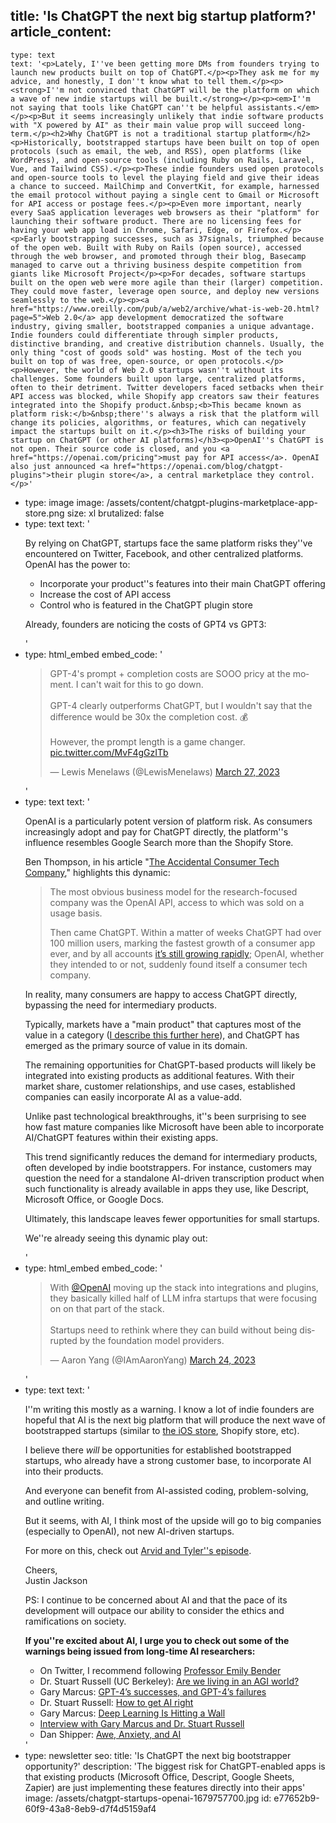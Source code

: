 title: 'Is ChatGPT the next big startup platform?'
article_content:
  -
    type: text
    text: '<p>Lately, I''ve been getting more DMs from founders trying to launch new products built on top of ChatGPT.</p><p>They ask me for my advice, and honestly, I don''t know what to tell them.</p><p><strong>I''m not convinced that ChatGPT will be the platform on which a wave of new indie startups will be built.</strong></p><p><em>I''m not saying that tools like ChatGPT can''t be helpful assistants.</em></p><p>But it seems increasingly unlikely that indie software products with "X powered by AI" as their main value prop will succeed long-term.</p><h2>Why ChatGPT is not a traditional startup platform</h2><p>Historically, bootstrapped startups have been built on top of open protocols (such as email, the web, and RSS), open platforms (like WordPress), and open-source tools (including Ruby on Rails, Laravel, Vue, and Tailwind CSS).</p><p>These indie founders used open protocols and open-source tools to level the playing field and give their ideas a chance to succeed. MailChimp and ConvertKit, for example, harnessed the email protocol without paying a single cent to Gmail or Microsoft for API access or postage fees.</p><p>Even more important, nearly every SaaS application leverages web browsers as their "platform" for launching their software product. There are no licensing fees for having your web app load in Chrome, Safari, Edge, or Firefox.</p><p>Early bootstrapping successes, such as 37signals, triumphed because of the open web. Built with Ruby on Rails (open source), accessed through the web browser, and promoted through their blog, Basecamp managed to carve out a thriving business despite competition from giants like Microsoft Project</p><p>For decades, software startups built on the open web were more agile than their (larger) competition. They could move faster, leverage open source, and deploy new versions seamlessly to the web.</p><p><a href="https://www.oreilly.com/pub/a/web2/archive/what-is-web-20.html?page=5">Web 2.0</a> app development democratized the software industry, giving smaller, bootstrapped companies a unique advantage. Indie founders could differentiate through simpler products, distinctive branding, and creative distribution channels. Usually, the only thing "cost of goods sold" was hosting. Most of the tech you built on top of was free, open-source, or open protocols.</p><p>However, the world of Web 2.0 startups wasn''t without its challenges. Some founders built upon large, centralized platforms, often to their detriment. Twitter developers faced setbacks when their API access was blocked, while Shopify app creators saw their features integrated into the Shopify product.&nbsp;<b>This became known as platform risk:</b>&nbsp;there''s always a risk that the platform will change its policies, algorithms, or features, which can negatively impact the startups built on it.</p><h3>The risks of building your startup on ChatGPT (or other AI platforms)</h3><p>OpenAI''s ChatGPT is not open. Their source code is closed, and you <a href="https://openai.com/pricing">must pay for API access</a>. OpenAI also just announced <a href="https://openai.com/blog/chatgpt-plugins">their plugin store</a>, a central marketplace they control.</p>'
  -
    type: image
    image: /assets/content/chatgpt-plugins-marketplace-app-store.png
    size: xl
    brutalized: false
  -
    type: text
    text: '<p>By relying on ChatGPT, startups face the same platform risks they''ve encountered on Twitter, Facebook, and other centralized platforms. OpenAI has the power to:</p><ul><li>Incorporate your product''s features into their main ChatGPT offering</li><li>Increase the cost of API access</li><li>Control who is featured in the ChatGPT plugin store</li></ul><p>Already, founders are noticing the costs of GPT4 vs GPT3:</p>'
  -
    type: html_embed
    embed_code: '<blockquote class="twitter-tweet tw-align-center" data-conversation="none"><p lang="en" dir="ltr">GPT-4&#39;s prompt + completion costs are SOOO pricy at the moment. I can&#39;t wait for this to go down.<br><br>GPT-4 clearly outperforms ChatGPT, but I wouldn&#39;t say that the difference would be 30x the completion cost. 💰<br><br>However, the prompt length is a game changer. <a href="https://t.co/MvF4gGzITb">pic.twitter.com/MvF4gGzITb</a></p>&mdash; Lewis Menelaws (@LewisMenelaws) <a href="https://twitter.com/LewisMenelaws/status/1640365795371802624?ref_src=twsrc%5Etfw">March 27, 2023</a></blockquote> <script async src="https://platform.twitter.com/widgets.js" charset="utf-8"></script>'
  -
    type: text
    text: '<p>OpenAI is a particularly potent version of platform risk. As consumers increasingly adopt and pay for ChatGPT directly, the platform''s influence resembles Google Search more than the Shopify Store.</p><p>Ben Thompson, in his article "<a href="https://stratechery.com/2023/the-accidental-consumer-tech-company-chatgpt-meta-and-product-market-fit-aggregation-and-apis/">The Accidental Consumer Tech Company</a>," highlights this dynamic:</p><blockquote><p>The most obvious business model for the research-focused company was the OpenAI API, access to which was sold on a usage basis.</p><p>Then came ChatGPT. Within a matter of weeks ChatGPT had over 100 million users, marking the fastest growth of a consumer app ever, and by all accounts&nbsp;<a href="https://aibusiness.com/nlp/chatgpt-passes-1b-page-views">it’s still growing rapidly</a>; OpenAI, whether they intended to or not, suddenly found itself a consumer tech company.</p></blockquote><p>In reality, many consumers are happy to access ChatGPT directly, bypassing the need for intermediary products.</p><p>Typically, markets have a "main product" that captures most of the value in a category (<a href="https://justinjackson.ca/the-main-thing">I describe this further here</a>), and ChatGPT has emerged as the primary source of value in its domain.</p><p>The remaining opportunities for ChatGPT-based products will likely be integrated into existing products as additional features. With their market share, customer relationships, and use cases, established companies can easily incorporate AI as a value-add.</p><p>Unlike past technological breakthroughs, it''s been surprising to see how fast mature companies like Microsoft have been able to incorporate AI/ChatGPT features within their existing apps.</p><p>This trend significantly reduces the demand for intermediary products, often developed by indie bootstrappers. For instance, customers may question the need for a standalone AI-driven transcription product when such functionality is already available in apps they use, like Descript, Microsoft Office, or Google Docs.</p><p>Ultimately, this landscape leaves fewer opportunities for small startups.&nbsp;</p><p>We''re already seeing this dynamic play out:<br></p>'
  -
    type: html_embed
    embed_code: '<blockquote class="twitter-tweet tw-align-center"><p lang="en" dir="ltr">With <a href="https://twitter.com/OpenAI?ref_src=twsrc%5Etfw">@OpenAI</a> moving up the stack into integrations and plugins, they basically killed half of LLM infra startups that were focusing on on that part of the stack. <br><br>Startups need to rethink where they can build without being disrupted by the foundation model providers.</p>&mdash; Aaron Yang (@IAmAaronYang) <a href="https://twitter.com/IAmAaronYang/status/1639237798313054208?ref_src=twsrc%5Etfw">March 24, 2023</a></blockquote> <script async src="https://platform.twitter.com/widgets.js" charset="utf-8"></script>'
  -
    type: text
    text: '<p>I''m writing this mostly as a warning. I know a lot of indie founders are hopeful that AI is the next big platform that will produce the next wave of bootstrapped startups (similar to&nbsp;<a href="https://twitter.com/Eduullv/status/1638988638657695989" target="_blank" rel="noopener noreferrer">the iOS store</a>, Shopify store, etc).<br></p><p>I believe there <i>will</i> be opportunities for established bootstrapped startups, who already have a strong customer base, to incorporate AI into their products.</p><p>And everyone can benefit from AI-assisted coding, problem-solving, and outline writing.</p><p>But it seems, with AI, I think most of the upside will go to big companies (especially to OpenAI), not new AI-driven startups.</p><p>For more on this, check out&nbsp;<a href="https://catchup.fm/episodes/arvid-tyler-are-talking-about-ai" target="_blank" rel="noopener noreferrer">Arvid and Tyler''s episode</a>.</p><p>Cheers,<br>Justin Jackson</p><p>PS: I continue to be concerned about AI and that the pace of its development will outpace our ability to consider the ethics and ramifications on society.</p><p><strong>If you''re excited about AI, I urge you to check out some of the warnings being issued from long-time AI researchers:</strong></p><ul><li>On Twitter, I recommend following&nbsp;<a href="https://twitter.com/emilymbender" target="_blank" rel="noopener noreferrer">Professor Emily Bender</a>​</li><li>Dr. Stuart Russell (UC Berkeley):&nbsp;<a href="https://share.transistor.fm/s/deca2e46" target="_blank" rel="noopener noreferrer">Are we living in an AGI world?</a>​</li><li>Gary Marcus:&nbsp;<a href="https://garymarcus.substack.com/p/gpt-4s-successes-and-gpt-4s-failures" target="_blank" rel="noopener noreferrer">GPT-4’s successes, and GPT-4’s failures</a>​</li><li>Dr. Stuart Russell:&nbsp;<a href="https://www.youtube.com/watch?v=zGU2dxlGmoA" target="_blank" rel="noopener noreferrer">How to get AI right</a>​</li><li>Gary Marcus:&nbsp;<a href="https://nautil.us/deep-learning-is-hitting-a-wall-238440/" target="_blank" rel="noopener noreferrer">Deep Learning Is Hitting a Wall</a>​</li><li>​<a href="https://plinkhq.com/i/733163012/e/1000603166437" target="_blank" rel="noopener noreferrer">Interview with Gary Marcus and Dr. Stuart Russell</a>​</li><li>Dan Shipper:&nbsp;<a href="https://every.to/chain-of-thought/awe-anxiety-and-ai" target="_blank" rel="noopener noreferrer">Awe, Anxiety, and AI</a></li></ul>'
  -
    type: newsletter
seo:
  title: 'Is ChatGPT the next big bootstrapper opportunity?'
  description: 'The biggest risk for ChatGPT-enabled apps is that existing products (Microsoft Office, Descript, Google Sheets, Zapier) are just implementing these features directly into their apps'
  image: /assets/chatgpt-startups-openai-1679757700.jpg
id: e77652b9-60f9-43a8-8eb9-d7f4d5159af4
